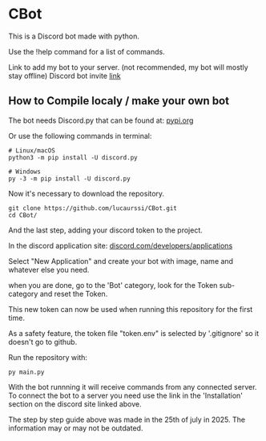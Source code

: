 # CBot
This is a Discord bot made with python.

Use the !help command for a list of commands.

Link to add my bot to your server. (not recommended, my bot will mostly stay offline)
Discord bot invite [link](https://discord.com/api/oauth2/authorize?client_id=1173324757085724764&permissions=1084479765568&scope=bot)

## How to Compile localy / make your own bot
The bot needs Discord.py that can be found at: 
[pypi.org](https://pypi.org/project/discord.py/)

Or use the following commands in terminal:
```
# Linux/macOS
python3 -m pip install -U discord.py

# Windows
py -3 -m pip install -U discord.py
```

Now it's necessary to download the repository.
```
git clone https://github.com/lucaurssi/CBot.git
cd CBot/
```

And the last step, adding your discord token to the project.

In the discord application site: [discord.com/developers/applications](www.discord.com/developers/applications)

Select "New Application" and create your bot with image, name and whatever else you need.

when you are done, go to the 'Bot' category, look for the Token sub-category and reset the Token.

This new token can now be used when running this repository for the first time.

As a safety feature, the token file "token.env" is selected by '.gitignore' so it doesn't go to github.

Run the repository with:
```
py main.py
```

With the bot runnning it will receive commands from any connected server.
To connect the bot to a server you need use the link in the 'Installation' section on the discord site linked above.

The step by step guide above was made in the 25th of july in 2025. 
The information may or may not be outdated.